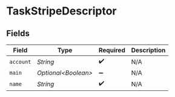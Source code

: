 # TaskStripeDescriptor


## Fields

| Field                | Type                 | Required             | Description          |
| -------------------- | -------------------- | -------------------- | -------------------- |
| `account`            | *String*             | :heavy_check_mark:   | N/A                  |
| `main`               | *Optional\<Boolean>* | :heavy_minus_sign:   | N/A                  |
| `name`               | *String*             | :heavy_check_mark:   | N/A                  |